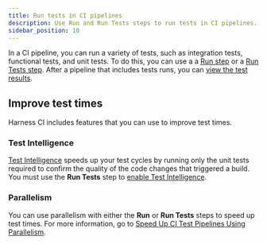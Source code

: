 ```yaml
---
title: Run tests in CI pipelines
description: Use Run and Run Tests steps to run tests in CI pipelines.
sidebar_position: 10
---
```


In a CI pipeline, you can run a variety of tests, such as integration tests, functional tests, and unit tests. To do this, you can use a a [Run step](../run-ci-scripts/run-a-script-in-a-ci-stage.md) or a [Run Tests step](../../ci-technical-reference/configure-run-tests-step-settings.md). After a pipeline that includes tests runs, you can [view the test results](./viewing-tests.md).

## Improve test times

Harness CI includes features that you can use to improve test times.

### Test Intelligence

[Test Intelligence](test-intelligence-concepts.md) speeds up your test cycles by running only the unit tests required to confirm the quality of the code changes that triggered a build. You must use the **Run Tests** step to [enable Test Intelligence](../use-ci/set-up-test-intelligence/set-up-test-intelligence.md).

### Parallelism

You can use parallelism with either the **Run** or **Run Tests** steps to speed up test times. For more information, go to [Speed Up CI Test Pipelines Using Parallelism](/docs/platform/pipelines/speed-up-ci-test-pipelines-using-parallelism/).
